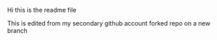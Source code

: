 Hi this is the readme file

This is edited from my secondary github account forked repo on a new branch
